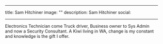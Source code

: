
---
title: Sam Hitchiner
image: ""
description: Sam Hitchiner
social:

---

Electronics Technician come Truck driver, Business owner to Sys Admin and now a Security Consultant. A Kiwi living in WA, change is my constant and knowledge is the gift I offer.